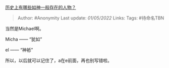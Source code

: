 [历史上有哪些如神一般存在的人物？](https://www.zhihu.com/question/302114868/answer/587671863)

> Author: #Anonymity
> Last update: *01/05/2022*
> Links:
> Tags: #待命名TBN

当然是Michael啊。

Micha —— “犹如”

el —— “神袛”

所以，以后就可以记住了，a在e前面，再也别写错啦。

